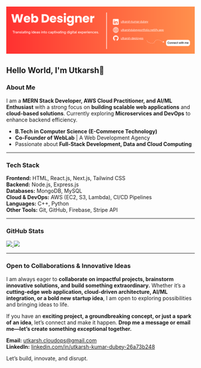 ![Git Banner](./gitbanner.png)

## Hello World, I'm Utkarsh👋

### About Me  
I am a **MERN Stack Developer, AWS Cloud Practitioner, and AI/ML Enthusiast** with a strong focus on **building scalable web applications** and **cloud-based solutions**. Currently exploring **Microservices and DevOps** to enhance backend efficiency.  

- **B.Tech in Computer Science (E-Commerce Technology)**
- **Co-Founder of WebLab** | A Web Development Agency  
- Passionate about **Full-Stack Development, Data and Cloud Computing**  

---

### Tech Stack  

**Frontend:** HTML, React.js, Next.js, Tailwind CSS  
**Backend:** Node.js, Express.js  
**Databases:** MongoDB, MySQL  
**Cloud & DevOps:** AWS (EC2, S3, Lambda), CI/CD Pipelines  
**Languages:** C++, Python  
**Other Tools:** Git, GitHub, Firebase, Stripe API  

---

### GitHub Stats

<p align="left">
  <a href="https://github.com/anuraghazra/github-readme-stats">
    <img height="180" src="https://github-readme-stats.vercel.app/api?username=utkarsh-deployes&show_icons=true&theme=default" />
  </a>
  <a href="https://github.com/anuraghazra/github-readme-stats">
    <img height="180" src="https://github-readme-stats.vercel.app/api/top-langs/?username=utkarsh-deployes&layout=compact&theme=default" />
  </a>

---

### Open to Collaborations & Innovative Ideas  

I am always eager to **collaborate on impactful projects, brainstorm innovative solutions, and build something extraordinary.** Whether it’s a **cutting-edge web application, cloud-driven architecture, AI/ML integration, or a bold new startup idea**, I am open to exploring possibilities and bringing ideas to life.  

If you have an **exciting project, a groundbreaking concept, or just a spark of an idea**, let’s connect and make it happen. **Drop me a message or email me—let’s create something exceptional together.**  

**Email:** [utkarsh.cloudops@gmail.com](mailto:utkarsh.cloudops@gmail.com)  
**LinkedIn:** [linkedin.com/in/utkarsh-kumar-dubey-26a73b248](https://www.linkedin.com/in/utkarsh-kumar-dubey/)

Let’s build, innovate, and disrupt.  


